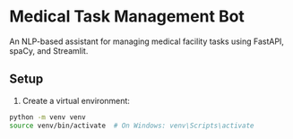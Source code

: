 # Medical Task Management Bot

An NLP-based assistant for managing medical facility tasks using FastAPI, spaCy, and Streamlit.

## Setup

1. Create a virtual environment:
```bash
python -m venv venv
source venv/bin/activate  # On Windows: venv\Scripts\activate